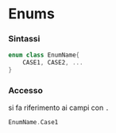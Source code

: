 # Enums

### Sintassi

```kotlin
enum class EnumName{
    CASE1, CASE2, ...
}
```

### Accesso

si fa riferimento ai campi con `.`

```kotlin
EnumName.Case1
```
